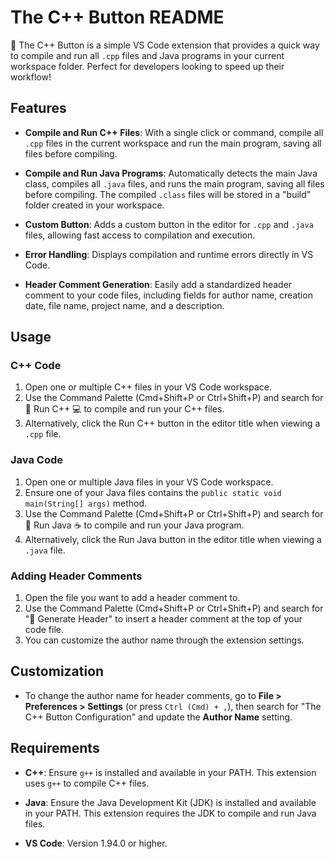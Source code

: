 # The C++ Button README

🚀 The C++ Button is a simple VS Code extension that provides a quick way to compile and run all `.cpp` files and Java programs in your current workspace folder. Perfect for developers looking to speed up their workflow!

## Features

- **Compile and Run C++ Files**: With a single click or command, compile all `.cpp` files in the current workspace and run the main program, saving all files before compiling.

- **Compile and Run Java Programs**: Automatically detects the main Java class, compiles all `.java` files, and runs the main program, saving all files before compiling. The compiled `.class` files will be stored in a "build" folder created in your workspace.

- **Custom Button**: Adds a custom button in the editor for `.cpp` and `.java` files, allowing fast access to compilation and execution.

- **Error Handling**: Displays compilation and runtime errors directly in VS Code.

- **Header Comment Generation**: Easily add a standardized header comment to your code files, including fields for author name, creation date, file name, project name, and a description.

## Usage

### C++ Code

1. Open one or multiple C++ files in your VS Code workspace.
2. Use the Command Palette (Cmd+Shift+P or Ctrl+Shift+P) and search for 🚀 Run C++ 💻 to compile and run your C++ files.
3. Alternatively, click the Run C++ button in the editor title when viewing a `.cpp` file.

### Java Code

1. Open one or multiple Java files in your VS Code workspace.
2. Ensure one of your Java files contains the `public static void main(String[] args)` method.
3. Use the Command Palette (Cmd+Shift+P or Ctrl+Shift+P) and search for 🚀 Run Java ☕ to compile and run your Java program.
4. Alternatively, click the Run Java button in the editor title when viewing a `.java` file.

### Adding Header Comments

1. Open the file you want to add a header comment to.
2. Use the Command Palette (Cmd+Shift+P or Ctrl+Shift+P) and search for "📜 Generate Header" to insert a header comment at the top of your code file.
3. You can customize the author name through the extension settings.

## Customization

- To change the author name for header comments, go to **File > Preferences > Settings** (or press `Ctrl (Cmd) + ,`), then search for "The C++ Button Configuration" and update the **Author Name** setting.

## Requirements

- **C++**: Ensure `g++` is installed and available in your PATH. This extension uses `g++` to compile C++ files.

- **Java**: Ensure the Java Development Kit (JDK) is installed and available in your PATH. This extension requires the JDK to compile and run Java files.

- **VS Code**: Version 1.94.0 or higher.